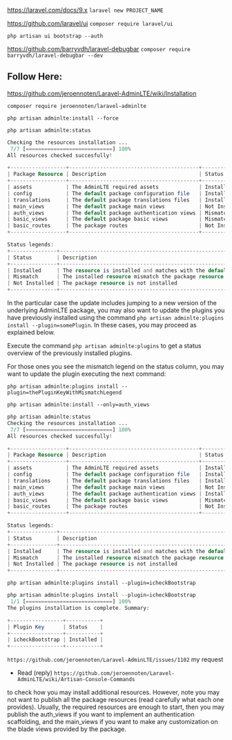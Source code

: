 https://laravel.com/docs/9.x
`laravel new PROJECT_NAME`

https://github.com/laravel/ui
`composer require laravel/ui`

`php artisan ui bootstrap --auth`

https://github.com/barryvdh/laravel-debugbar
`composer require barryvdh/laravel-debugbar --dev`

## Follow Here:

https://github.com/jeroennoten/Laravel-AdminLTE/wiki/Installation

`composer require jeroennoten/laravel-adminlte`

`php artisan adminlte:install --force`

`php artisan adminlte:status`

```php
Checking the resources installation ...
 7/7 [============================] 100%
All resources checked succesfully!

+------------------+------------------------------------------+---------------+----------+
| Package Resource | Description                              | Status        | Required |
+------------------+------------------------------------------+---------------+----------+
| assets           | The AdminLTE required assets             | Installed     | true     |
| config           | The default package configuration file   | Installed     | true     |
| translations     | The default package translations files   | Installed     | true     |
| main_views       | The default package main views           | Not Installed | false    |
| auth_views       | The default package authentication views | Mismatch      | false    |
| basic_views      | The default package basic views          | Mismatch      | false    |
| basic_routes     | The package routes                       | Not Installed | false    |
+------------------+------------------------------------------+---------------+----------+

Status legends:
+---------------+----------------------------------------------------------------------------------------------+
| Status        | Description                                                                                  |
+---------------+----------------------------------------------------------------------------------------------+
| Installed     | The resource is installed and matches with the default package resource                      |
| Mismatch      | The installed resource mismatch the package resource (update available or resource modified) |
| Not Installed | The package resource is not installed                                                        |
+---------------+----------------------------------------------------------------------------------------------+
```
In the particular case the update includes jumping to a new version of the underlying AdminLTE package, you may also want to update the plugins you have previously installed using the command `php artisan adminlte:plugins install --plugin=somePlugin`. In these cases, you may proceed as explained below.

Execute the command `php artisan adminlte:plugins` to get a status overview of the previously installed plugins.

For those ones you see the mismatch legend on the status column, you may want to update the plugin executing the next command:

`php artisan adminlte:plugins install --plugin=thePluginKeyWithMismatchLegend`



`php artisan adminlte:install --only=auth_views`

```php
php artisan adminlte:status
Checking the resources installation ...
 7/7 [============================] 100%
All resources checked succesfully!

+------------------+------------------------------------------+---------------+----------+
| Package Resource | Description                              | Status        | Required |
+------------------+------------------------------------------+---------------+----------+
| assets           | The AdminLTE required assets             | Installed     | true     |
| config           | The default package configuration file   | Installed     | true     |
| translations     | The default package translations files   | Installed     | true     |
| main_views       | The default package main views           | Not Installed | false    |
| auth_views       | The default package authentication views | Installed     | false    |
| basic_views      | The default package basic views          | Mismatch      | false    |
| basic_routes     | The package routes                       | Not Installed | false    |
+------------------+------------------------------------------+---------------+----------+

Status legends:
+---------------+----------------------------------------------------------------------------------------------+      
| Status        | Description                                                                                  |      
+---------------+----------------------------------------------------------------------------------------------+      
| Installed     | The resource is installed and matches with the default package resource                      |      
| Mismatch      | The installed resource mismatch the package resource (update available or resource modified) |      
| Not Installed | The package resource is not installed                                                        |      
+---------------+----------------------------------------------------------------------------------------------+ 
```

`php artisan adminlte:plugins install --plugin=icheckBootstrap`

```php
php artisan adminlte:plugins install --plugin=icheckBootstrap
 1/1 [============================] 100%
The plugins installation is complete. Summary:

+-----------------+-----------+
| Plugin Key      | Status    |
+-----------------+-----------+
| icheckBootstrap | Installed |
+-----------------+-----------+
```
`https://github.com/jeroennoten/Laravel-AdminLTE/issues/1102` my request

* Read (reply)
`https://github.com/jeroennoten/Laravel-AdminLTE/wiki/Artisan-Console-Commands` 

to check how you may install additional resources. However, note you may not want to publish all the package resources (read carefully what each one provides). Usually, the required resources are enough to start, then you may publish the auth_views if you want to implement an authentication scaffolding, and the main_views if you want to make any customization on the blade views provided by the package.

